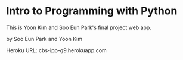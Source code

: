 # Intro to Programming with Python 

This is Yoon Kim and Soo Eun Park's final project web app. 

by Soo Eun Park and Yoon Kim 

Heroku URL: cbs-ipp-g9.herokuapp.com